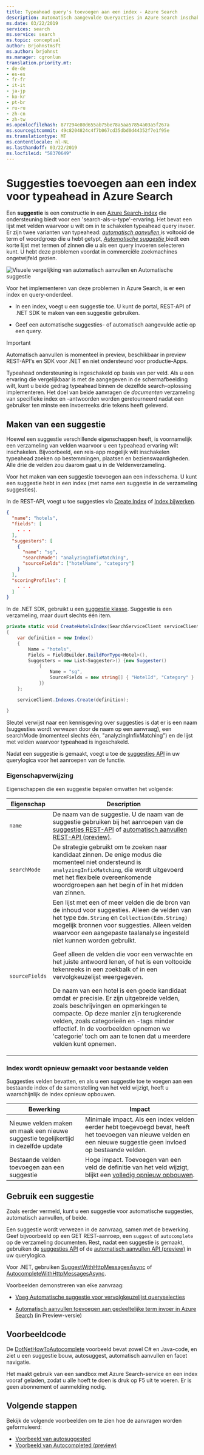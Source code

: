 ```yaml
---
title: Typeahead query's toevoegen aan een index - Azure Search
description: Automatisch aangevulde Queryacties in Azure Search inschakelen door het maken van suggesties en aanvragen die aanroepen van automatisch aanvullen of autosuggested querytermen formuleren.
ms.date: 03/22/2019
services: search
ms.service: search
ms.topic: conceptual
author: Brjohnstmsft
ms.author: brjohnst
ms.manager: cgronlun
translation.priority.mt:
- de-de
- es-es
- fr-fr
- it-it
- ja-jp
- ko-kr
- pt-br
- ru-ru
- zh-cn
- zh-tw
ms.openlocfilehash: 877294e80d655ab75be78a5aa57854a03a5f267a
ms.sourcegitcommit: 49c8204824c4f7b067cd35dbd0d44352f7e1f95e
ms.translationtype: MT
ms.contentlocale: nl-NL
ms.lasthandoff: 03/22/2019
ms.locfileid: "58370649"
---
```

# <a name="add-suggesters-to-an-index-for-typeahead-in-azure-search"></a>Suggesties toevoegen aan een index voor typeahead in Azure Search

Een **suggestie** is een constructie in een [Azure Search-index](search-what-is-an-index.md) die ondersteuning biedt voor een 'search-als-u-type'-ervaring. Het bevat een lijst met velden waarvoor u wilt om in te schakelen typeahead query invoer. Er zijn twee varianten van typeahead: [ *automatisch aanvullen* ](search-autocomplete-tutorial.md) is voltooid de term of woordgroep die u hebt getypt, [ *Automatische suggestie* ](search-autosuggest-example.md) biedt een korte lijst met termen of zinnen die u als een query invoeren selecteren kunt. U hebt deze problemen voordat in commerciële zoekmachines ongetwijfeld gezien.

![Visuele vergelijking van automatisch aanvullen en Automatische suggestie](./media/index-add-suggesters/visual-comparison-suggest-complete.png "visuele vergelijking van automatisch aanvullen en Automatische suggestie")

Voor het implementeren van deze problemen in Azure Search, is er een index en query-onderdeel. 

+ In een index, voegt u een suggestie toe. U kunt de portal, REST-API of .NET SDK te maken van een suggestie gebruiken. 

+ Geef een automatische suggesties- of automatisch aangevulde actie op een query. 

> [!Important]
> Automatisch aanvullen is momenteel in preview, beschikbaar in preview REST-API's en SDK voor .NET en niet ondersteund voor productie-Apps. 

Typeahead ondersteuning is ingeschakeld op basis van per veld. Als u een ervaring die vergelijkbaar is met de aangegeven in de schermafbeelding wilt, kunt u beide gedrag typeahead binnen de dezelfde search-oplossing implementeren. Het doel van beide aanvragen de *documenten* verzameling van specifieke index en -antwoorden worden geretourneerd nadat een gebruiker ten minste een invoerreeks drie tekens heeft geleverd.

## <a name="create-a-suggester"></a>Maken van een suggestie

Hoewel een suggestie verschillende eigenschappen heeft, is voornamelijk een verzameling van velden waarvoor u een typeahead ervaring wilt inschakelen. Bijvoorbeeld, een reis-app mogelijk wilt inschakelen typeahead zoeken op bestemmingen, plaatsen en bezienswaardigheden. Alle drie de velden zou daarom gaat u in de Veldenverzameling.

Voor het maken van een suggestie toevoegen aan een indexschema. U kunt een suggestie hebt in een index (met name een suggestie in de verzameling suggesties). 

In de REST-API, voegt u toe suggesties via [Create Index](https://docs.microsoft.com/rest/api/searchservice/create-index) of [Index bijwerken](https://docs.microsoft.com/rest/api/searchservice/update-index). 

  ```json
  {
    "name": "hotels",
    "fields": [
      . . .
    ],
    "suggesters": [
      {
        "name": "sg",
        "searchMode": "analyzingInfixMatching",
        "sourceFields": ["hotelName", "category"]
      }
    ],
    "scoringProfiles": [
      . . .
    ]
  }
  ```

In de .NET SDK, gebruikt u een [suggestie klasse](https://docs.microsoft.com/dotnet/api/microsoft.azure.search.models.suggester?view=azure-dotnet). Suggestie is een verzameling, maar duurt slechts één item.

```csharp
private static void CreateHotelsIndex(SearchServiceClient serviceClient)
{
    var definition = new Index()
    {
        Name = "hotels",
        Fields = FieldBuilder.BuildForType<Hotel>(),
        Suggesters = new List<Suggester>() {new Suggester()
            {
                Name = "sg",
                SourceFields = new string[] { "HotelId", "Category" }
            }}
    };

    serviceClient.Indexes.Create(definition);

}
```

Sleutel verwijst naar een kennisgeving over suggesties is dat er is een naam (suggesties wordt verwezen door de naam op een aanvraag), een searchMode (momenteel slechts één, "analyzingInfixMatching") en de lijst met velden waarvoor typeahead is ingeschakeld. 

Nadat een suggestie is gemaakt, voegt u toe de [suggesties API](https://docs.microsoft.com/rest/api/searchservice/suggestions) in uw querylogica voor het aanroepen van de functie.

### <a name="property-reference"></a>Eigenschapverwijzing

Eigenschappen die een suggestie bepalen omvatten het volgende:

|Eigenschap      |Description      |
|--------------|-----------------|
|`name`        |De naam van de suggestie. U de naam van de suggestie gebruiken bij het aanroepen van de [suggesties REST-API](https://docs.microsoft.com/rest/api/searchservice/suggestions) of [automatisch aanvullen REST-API (preview)](https://docs.microsoft.com/rest/api/searchservice/autocomplete).|
|`searchMode`  |De strategie gebruikt om te zoeken naar kandidaat zinnen. De enige modus die momenteel niet ondersteund is `analyzingInfixMatching`, die wordt uitgevoerd met het flexibele overeenkomende woordgroepen aan het begin of in het midden van zinnen.|
|`sourceFields`|Een lijst met een of meer velden die de bron van de inhoud voor suggesties. Alleen de velden van het type `Edm.String` en `Collection(Edm.String)` mogelijk bronnen voor suggesties. Alleen velden waarvoor een aangepaste taalanalyse ingesteld niet kunnen worden gebruikt.<p/>Geef alleen de velden die voor een verwachte en het juiste antwoord lenen, of het is een voltooide tekenreeks in een zoekbalk of in een vervolgkeuzelijst weergegeven.<p/>De naam van een hotel is een goede kandidaat omdat er precisie. Er zijn uitgebreide velden, zoals beschrijvingen en opmerkingen te compacte. Op deze manier zijn terugkerende velden, zoals categorieën en -tags minder effectief. In de voorbeelden opnemen we 'categorie' toch om aan te tonen dat u meerdere velden kunt opnemen. |

### <a name="index-rebuilds-for-existing-fields"></a>Index wordt opnieuw gemaakt voor bestaande velden

Suggesties velden bevatten, en als u een suggestie toe te voegen aan een bestaande index of de samenstelling van het veld wijzigt, heeft u waarschijnlijk de index opnieuw opbouwen.

| Bewerking | Impact |
|--------|--------|
| Nieuwe velden maken en maak een nieuwe suggestie tegelijkertijd in dezelfde update | Minimale impact. Als een index velden eerder hebt toegevoegd bevat, heeft het toevoegen van nieuwe velden en een nieuwe suggestie geen invloed op bestaande velden. |
| Bestaande velden toevoegen aan een suggestie | Hoge impact. Toevoegen van een veld de definitie van het veld wijzigt, blijkt een [volledig opnieuw opbouwen](search-howto-reindex.md).|

## <a name="use-a-suggester"></a>Gebruik een suggestie

Zoals eerder vermeld, kunt u een suggestie voor automatische suggesties, automatisch aanvullen, of beide. 

Een suggestie wordt verwezen in de aanvraag, samen met de bewerking. Geef bijvoorbeeld op een GET REST-aanroep, een `suggest` of `autocomplete` op de verzameling documenten. Rest, nadat een suggestie is gemaakt, gebruiken de [suggesties API](https://docs.microsoft.com/rest/api/searchservice/suggestions) of de [automatisch aanvullen API (preview)](https://docs.microsoft.com/rest/api/searchservice/autocomplete) in uw querylogica.

Voor .NET, gebruiken [SuggestWithHttpMessagesAsync](https://docs.microsoft.com/dotnet/api/microsoft.azure.search.idocumentsoperations.suggestwithhttpmessagesasync?view=azure-dotnet-preview) of [AutocompleteWithHttpMessagesAsync](https://docs.microsoft.com/dotnet/api/microsoft.azure.search.idocumentsoperations.autocompletewithhttpmessagesasync?view=azure-dotnet-preview&viewFallbackFrom=azure-dotnet).

Voorbeelden demonstreren van elke aanvraag:

+ [Voeg Automatische suggestie voor vervolgkeuzelijst queryselecties](search-autosuggest-example.md)

+ [Automatisch aanvullen toevoegen aan gedeeltelijke term invoer in Azure Search](search-autocomplete-tutorial.md) (in Preview-versie) 

## <a name="sample-code"></a>Voorbeeldcode

De [DotNetHowToAutocomplete](https://github.com/Azure-Samples/search-dotnet-getting-started/tree/master/DotNetHowToAutocomplete) voorbeeld bevat zowel C# en Java-code, en ziet u een suggestie bouw, autosuggest, automatisch aanvullen en facet navigatie. 

Het maakt gebruik van een sandbox met Azure Search-service en een index vooraf geladen, zodat u alle hoeft te doen is druk op F5 uit te voeren. Er is geen abonnement of aanmelding nodig.

## <a name="next-steps"></a>Volgende stappen

Bekijk de volgende voorbeelden om te zien hoe de aanvragen worden geformuleerd:

+ [Voorbeeld van autosuggested](search-autosuggest-example.md) 
+ [Voorbeeld van Autocompleted (preview)](search-autocomplete-tutorial.md) 
